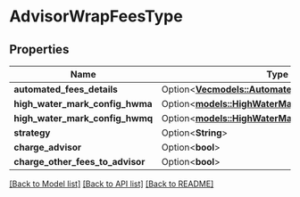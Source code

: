 # AdvisorWrapFeesType

## Properties

Name | Type | Description | Notes
------------ | ------------- | ------------- | -------------
**automated_fees_details** | Option<[**Vec<models::AutomatedWrapFeeDetailsType>**](AutomatedWrapFeeDetailsType.md)> |  | [optional]
**high_water_mark_config_hwma** | Option<[**models::HighWaterMarkType**](HighWaterMarkType.md)> |  | [optional]
**high_water_mark_config_hwmq** | Option<[**models::HighWaterMarkType**](HighWaterMarkType.md)> |  | [optional]
**strategy** | Option<**String**> |  | [optional]
**charge_advisor** | Option<**bool**> |  | [optional]
**charge_other_fees_to_advisor** | Option<**bool**> |  | [optional]

[[Back to Model list]](../README.md#documentation-for-models) [[Back to API list]](../README.md#documentation-for-api-endpoints) [[Back to README]](../README.md)


